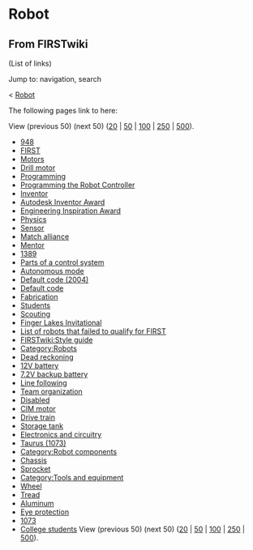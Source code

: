 # Robot

## From FIRSTwiki

(List of links)

Jump to: navigation, search

< [Robot](/index.php?title=Robot&redirect=no "Robot")

The following pages link to here:

View (previous 50) (next 50) ([20](/index.php?title=Special:Whatlinkshere/Robot&limit=20&from=0 "Special:Whatlinkshere/Robot") | [50](/index.php?title=Special:Whatlinkshere/Robot&limit=50&from=0 "Special:Whatlinkshere/Robot") | [100](/index.php?title=Special:Whatlinkshere/Robot&limit=100&from=0 "Special:Whatlinkshere/Robot") | [250](/index.php?title=Special:Whatlinkshere/Robot&limit=250&from=0 "Special:Whatlinkshere/Robot") | [500](/index.php?title=Special:Whatlinkshere/Robot&limit=500&from=0 "Special:Whatlinkshere/Robot")).

- [948](948 "948")
- [FIRST](first)
- [Motors](Motors "Motors")
- [Drill motor](Drill_motor "Drill motor")
- [Programming](Programming "Programming")
- [Programming the Robot Controller](Programming_the_Robot_Controller "Programming the Robot Controller")
- [Inventor](Inventor "Inventor")
- [Autodesk Inventor Award](Autodesk_Inventor_Award "Autodesk Inventor Award")
- [Engineering Inspiration Award](Engineering_Inspiration_Award "Engineering Inspiration Award")
- [Physics](Physics "Physics")
- [Sensor](sensor)
- [Match alliance](Match_alliance "Match alliance")
- [Mentor](Mentor "Mentor")
- [1389](1389 "1389")
- [Parts of a control system](Parts_of_a_control_system "Parts of a control system")
- [Autonomous mode](Autonomous_mode "Autonomous mode")
- [Default code (2004)](Default_code_%282004%29 "Default code \(2004\)")
- [Default code](Default_code "Default code")
- [Fabrication](Fabrication "Fabrication")
- [Students](Students "Students")
- [Scouting](Scouting "Scouting")
- [Finger Lakes Invitational](Finger_Lakes_Invitational "Finger Lakes Invitational")
- [List of robots that failed to qualify for FIRST](List_of_robots_that_failed_to_qualify_for_FIRST "List of robots that failed to qualify for FIRST")
- [FIRSTwiki:Style guide](FIRSTwiki:Style_guide "FIRSTwiki:Style guide")
- [Category:Robots](Category:Robots "Category:Robots")
- [Dead reckoning](Dead_reckoning "Dead reckoning")
- [12V battery](12V_battery "12V battery")
- [7.2V backup battery](7.2V_backup_battery "7.2V backup battery")
- [Line following](Line_following "Line following")
- [Team organization](Team_organization "Team organization")
- [Disabled](Disabled "Disabled")
- [CIM motor](CIM_motor "CIM motor")
- [Drive train](Drive_train "Drive train")
- [Storage tank](Storage_tank "Storage tank")
- [Electronics and circuitry](Electronics_and_circuitry "Electronics and circuitry")
- [Taurus (1073)](Taurus_%281073%29 "Taurus \(1073\)")
- [Category:Robot components](Category:Robot_components "Category:Robot components")
- [Chassis](Chassis "Chassis")
- [Sprocket](Sprocket "Sprocket")
- [Category:Tools and equipment](Category:Tools_and_equipment "Category:Tools and equipment")
- [Wheel](Wheel "Wheel")
- [Tread](Tread "Tread")
- [Aluminum](Aluminum "Aluminum")
- [Eye protection](Eye_protection "Eye protection")
- [1073](1073 "1073")
- [College students](College_students "College students") View (previous 50) (next 50) ([20](/index.php?title=Special:Whatlinkshere/Robot&limit=20&from=0 "Special:Whatlinkshere/Robot") | [50](/index.php?title=Special:Whatlinkshere/Robot&limit=50&from=0 "Special:Whatlinkshere/Robot") | [100](/index.php?title=Special:Whatlinkshere/Robot&limit=100&from=0 "Special:Whatlinkshere/Robot") | [250](/index.php?title=Special:Whatlinkshere/Robot&limit=250&from=0 "Special:Whatlinkshere/Robot") | [500](/index.php?title=Special:Whatlinkshere/Robot&limit=500&from=0 "Special:Whatlinkshere/Robot")).
